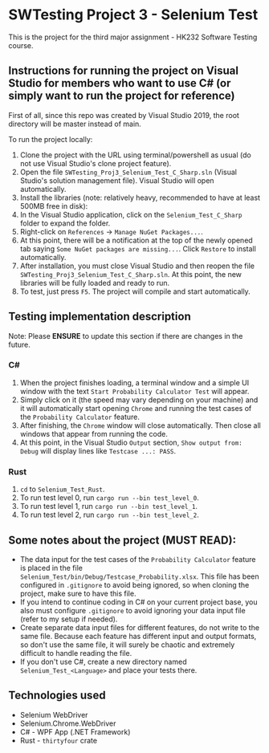 # SWTesting Project 3 - Selenium Test
This is the project for the third major assignment - HK232 Software Testing course.

## Instructions for running the project on Visual Studio for members who want to use C# (or simply want to run the project for reference)

First of all, since this repo was created by Visual Studio 2019, the root directory will be master instead of main.

To run the project locally:

1. Clone the project with the URL using terminal/powershell as usual (do not use Visual Studio's clone project feature).
2. Open the file `SWTesting_Proj3_Selenium_Test_C_Sharp.sln` (Visual Studio's solution management file). Visual Studio will open automatically.
3. Install the libraries (note: relatively heavy, recommended to have at least 500MB free in disk):
  1. In the Visual Studio application, click on the `Selenium_Test_C_Sharp` folder to expand the folder.
  2. Right-click on `References` -> `Manage NuGet Packages...`.
  3. At this point, there will be a notification at the top of the newly opened tab saying `Some NuGet packages are missing...`. Click `Restore` to install automatically.
  4. After installation, you must close Visual Studio and then reopen the file `SWTesting_Proj3_Selenium_Test_C_Sharp.sln`. At this point, the new libraries will be fully loaded and ready to run.
4. To test, just press `F5`. The project will compile and start automatically.

## Testing implementation description

Note: Please **ENSURE** to update this section if there are changes in the future.

### C#

1. When the project finishes loading, a terminal window and a simple UI window with the text `Start Probability Calculator Test` will appear.
2. Simply click on it (the speed may vary depending on your machine) and it will automatically start opening `Chrome` and running the test cases of the `Probability Calculator` feature.
3. After finishing, the `Chrome` window will close automatically. Then close all windows that appear from running the code.
4. At this point, in the Visual Studio `Output` section, `Show output from: Debug` will display lines like `Testcase ...: PASS`.

### Rust

1. `cd` to `Selenium_Test_Rust`.
2. To run test level 0, run `cargo run --bin test_level_0`.
3. To run test level 1, run `cargo run --bin test_level_1`.
4. To run test level 2, run `cargo run --bin test_level_2`.

## Some notes about the project (MUST READ):

* The data input for the test cases of the `Probability Calculator` feature is placed in the file `Selenium_Test/bin/Debug/Testcase_Probability.xlsx`. This file has been configured in `.gitignore` to avoid being ignored, so when cloning the project, make sure to have this file.
* If you intend to continue coding in C# on your current project base, you also must configure `.gitignore` to avoid ignoring your data input file (refer to my setup if needed).
* Create separate data input files for different features, do not write to the same file. Because each feature has different input and output formats, so don't use the same file, it will surely be chaotic and extremely difficult to handle reading the file.
* If you don't use C#, create a new directory named `Selenium_Test_<Language>` and place your tests there.

## Technologies used

* Selenium WebDriver
* Selenium.Chrome.WebDriver
* C# - WPF App (.NET Framework)
* Rust - `thirtyfour` crate
